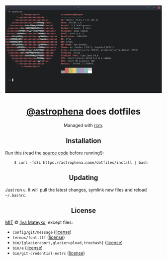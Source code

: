 <div align="center">
  <br>
  <img src="docs/images/xubuntu.png" alt="Xubuntu screenshot">
  <h1><a href="https://github.com/astrophena">@astrophena</a> does dotfiles</h1>
  <p>Managed with <a href="https://github.com/thoughtbot/rcm">rcm</a>.</p>
</div>

<div align="center">
  <h2>Installation</h2>
</div>

Run this (read the [source code](install.sh) before running!):

        $ curl -fsSL https://astrophena.name/dotfiles/install | bash

<div align="center">
  <h2>Updating</h2>
</div>

Just run `u`. It will pull the latest changes, symlink new files and reload `~/.bashrc`.

<div align="center">
  <h2>License</h2>
</div>

[MIT](LICENSE.md) © [Ilya Mateyko](https://github.com/astrophena), except files:

* `config/git/message` ([license](https://github.com/thoughtbot/dotfiles/blob/master/LICENSE))
* `termux/font.ttf` ([license](https://github.com/tonsky/FiraCode/blob/master/LICENSE))
* `bin/{glacierabort,glacierupload,treehash}` ([license](https://github.com/numblr/glaciertools/blob/master/LICENSE))
* `bin/e` ([license](https://github.com/holman/dotfiles/blob/master/LICENSE.md))
* `bin/git-credential-netrc` ([license](https://github.com/git/git/blob/master/contrib/credential/netrc/git-credential-netrc.perl#L69))
